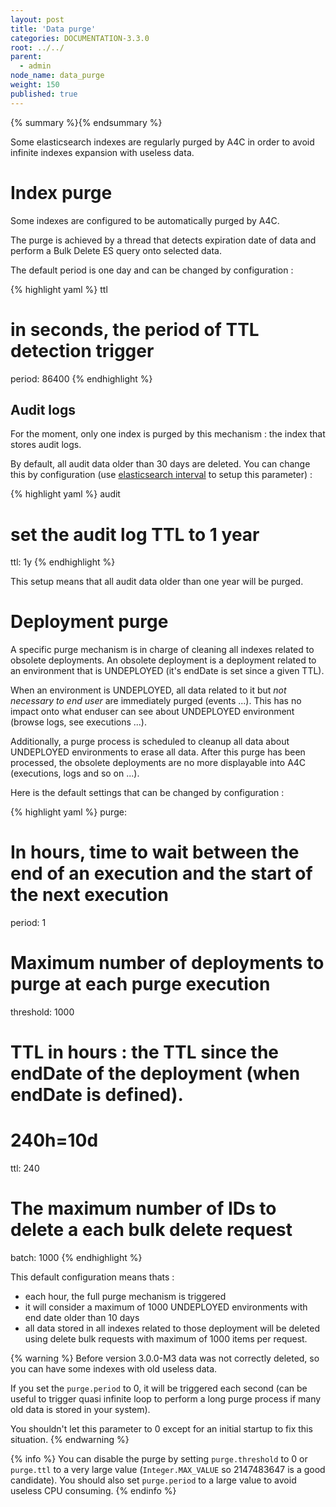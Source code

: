 ```yaml
---
layout: post
title: 'Data purge'
categories: DOCUMENTATION-3.3.0
root: ../../
parent:
  - admin
node_name: data_purge
weight: 150
published: true
---
```


{% summary %}{% endsummary %}

Some elasticsearch indexes are regularly purged by A4C in order to avoid infinite indexes expansion with useless data.

# Index purge

Some indexes are configured to be automatically purged by A4C.

The purge is achieved by a thread that detects expiration date of data and perform a Bulk Delete ES query onto selected data.

The default period is one day and can be changed by configuration :

{% highlight yaml %}
ttl
  # in seconds, the period of TTL detection trigger
  period: 86400
{% endhighlight %}

## Audit logs

For the moment, only one index is purged by this mechanism : the index that stores audit logs.

By default, all audit data older than 30 days are deleted. You can change this by configuration (use [elasticsearch interval](https://www.elastic.co/guide/en/elasticsearch/reference/current/sql-functions-datetime.html) to setup this parameter) :

{% highlight yaml %}
audit
  # set the audit log TTL to 1 year
  ttl: 1y
{% endhighlight %}

This setup means that all audit data older than one year will be purged.

# Deployment purge

A specific purge mechanism is in charge of cleaning all indexes related to obsolete deployments. An obsolete deployment is a deployment related to an environment that is UNDEPLOYED (it's endDate is set since a given TTL).

When an environment is UNDEPLOYED, all data related to it but *not necessary to end user* are immediately purged (events ...). This has no impact onto what enduser can see about UNDEPLOYED environment (browse logs, see executions ...).

Additionally, a purge process is scheduled to cleanup all data about UNDEPLOYED environments to erase all data. After this purge has been processed, the obsolete deployments are no more displayable into A4C (executions, logs and so on ...).

Here is the default settings that can be changed by configuration :

{% highlight yaml %}
purge:
  # In hours, time to wait between the end of an execution and the start of the next execution
  period: 1
  # Maximum number of deployments to purge at each purge execution
  threshold: 1000
  # TTL in hours : the TTL since the endDate of the deployment (when endDate is defined).
  # 240h=10d
  ttl: 240
  # The maximum number of IDs to delete a each bulk delete request
  batch: 1000
{% endhighlight %}

This default configuration means thats :

* each hour, the full purge mechanism is triggered
* it will consider a maximum of 1000 UNDEPLOYED environments with end date older than 10 days
* all data stored in all indexes related to those deployment will be deleted using delete bulk requests with maximum of 1000 items per request.

{% warning %}
Before version 3.0.0-M3 data was not correctly deleted, so you can have some indexes with old useless data.

If you set the `purge.period` to 0, it will be triggered each second (can be useful to trigger quasi infinite loop to perform a long purge process if many old data is stored in your system).

You shouldn't let this parameter to 0 except for an initial startup to fix this situation.
{% endwarning %}

{% info %}
You can disable the purge by setting `purge.threshold` to 0 or `purge.ttl` to a very large value (`Integer.MAX_VALUE` so 2147483647 is a good candidate). You should also set `purge.period` to a large value to avoid useless CPU consuming.
{% endinfo %}
